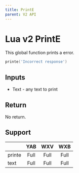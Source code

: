 ```yaml
---
title: PrintE
parent: V2 API
---
```

# Lua v2 PrintE

This global function prints a error.

```lua
printe('Incorrect response')
```

## Inputs

- Text - any text to print

## Return

No return.

## Support

|        | YAB  | WXV  | WXB  |
| ------ | :--: | :--: | :--: |
| printe | Full | Full | Full |
| text   | Full | Full | Full |
